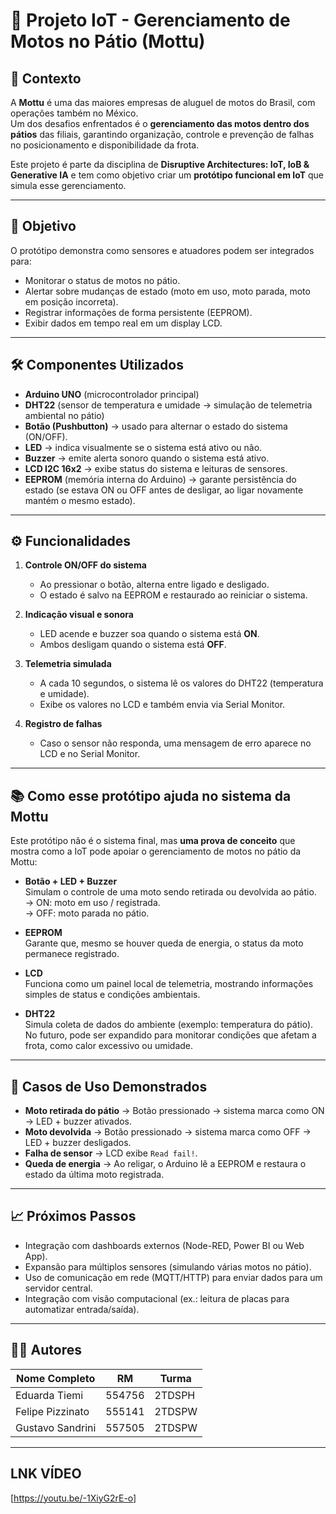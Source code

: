 # 🚀 Projeto IoT - Gerenciamento de Motos no Pátio (Mottu)

## 📌 Contexto
A **Mottu** é uma das maiores empresas de aluguel de motos do Brasil, com operações também no México.  
Um dos desafios enfrentados é o **gerenciamento das motos dentro dos pátios** das filiais, garantindo organização, controle e prevenção de falhas no posicionamento e disponibilidade da frota.

Este projeto é parte da disciplina de **Disruptive Architectures: IoT, IoB & Generative IA** e tem como objetivo criar um **protótipo funcional em IoT** que simula esse gerenciamento.

---

## 🎯 Objetivo
O protótipo demonstra como sensores e atuadores podem ser integrados para:
- Monitorar o status de motos no pátio.  
- Alertar sobre mudanças de estado (moto em uso, moto parada, moto em posição incorreta).  
- Registrar informações de forma persistente (EEPROM).  
- Exibir dados em tempo real em um display LCD.  

---

## 🛠️ Componentes Utilizados
- **Arduino UNO** (microcontrolador principal)  
- **DHT22** (sensor de temperatura e umidade → simulação de telemetria ambiental no pátio)  
- **Botão (Pushbutton)** → usado para alternar o estado do sistema (ON/OFF).  
- **LED** → indica visualmente se o sistema está ativo ou não.  
- **Buzzer** → emite alerta sonoro quando o sistema está ativo.  
- **LCD I2C 16x2** → exibe status do sistema e leituras de sensores.  
- **EEPROM** (memória interna do Arduino) → garante persistência do estado (se estava ON ou OFF antes de desligar, ao ligar novamente mantém o mesmo estado).  

---

## ⚙️ Funcionalidades
1. **Controle ON/OFF do sistema**  
   - Ao pressionar o botão, alterna entre ligado e desligado.  
   - O estado é salvo na EEPROM e restaurado ao reiniciar o sistema.  

2. **Indicação visual e sonora**  
   - LED acende e buzzer soa quando o sistema está **ON**.  
   - Ambos desligam quando o sistema está **OFF**.  

3. **Telemetria simulada**  
   - A cada 10 segundos, o sistema lê os valores do DHT22 (temperatura e umidade).  
   - Exibe os valores no LCD e também envia via Serial Monitor.  

4. **Registro de falhas**  
   - Caso o sensor não responda, uma mensagem de erro aparece no LCD e no Serial Monitor.  

---

## 📚 Como esse protótipo ajuda no sistema da Mottu
Este protótipo não é o sistema final, mas **uma prova de conceito** que mostra como a IoT pode apoiar o gerenciamento de motos no pátio da Mottu:

- **Botão + LED + Buzzer**  
  Simulam o controle de uma moto sendo retirada ou devolvida ao pátio.  
  → ON: moto em uso / registrada.  
  → OFF: moto parada no pátio.  

- **EEPROM**  
  Garante que, mesmo se houver queda de energia, o status da moto permanece registrado.  

- **LCD**  
  Funciona como um painel local de telemetria, mostrando informações simples de status e condições ambientais.  

- **DHT22**  
  Simula coleta de dados do ambiente (exemplo: temperatura do pátio).  
  No futuro, pode ser expandido para monitorar condições que afetam a frota, como calor excessivo ou umidade.  

---

## 🚦 Casos de Uso Demonstrados
- **Moto retirada do pátio** → Botão pressionado → sistema marca como ON → LED + buzzer ativados.  
- **Moto devolvida** → Botão pressionado → sistema marca como OFF → LED + buzzer desligados.  
- **Falha de sensor** → LCD exibe `Read fail!`.  
- **Queda de energia** → Ao religar, o Arduino lê a EEPROM e restaura o estado da última moto registrada.  

---

## 📈 Próximos Passos
- Integração com dashboards externos (Node-RED, Power BI ou Web App).  
- Expansão para múltiplos sensores (simulando várias motos no pátio).  
- Uso de comunicação em rede (MQTT/HTTP) para enviar dados para um servidor central.  
- Integração com visão computacional (ex.: leitura de placas para automatizar entrada/saída).  

---

## 👨‍💻 Autores
| Nome Completo	    | RM    | Turma  |
|-------------------|-------|--------|
| Eduarda Tiemi	    |554756 | 2TDSPH |
| Felipe Pizzinato	|555141 | 2TDSPW |
| Gustavo Sandrini	|557505 | 2TDSPW |

---

## LNK VÍDEO

[https://youtu.be/-1XiyG2rE-o]
